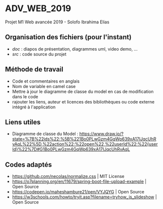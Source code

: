 # ADV_WEB_2019
Projet M1 Web avancée 2019 - Solofo Ibrahima Elias 

## Organisation des fichiers (pour l'instant)
  - _doc_ : diapos de présentation, diagrammes uml, video demo, ...
  - _src_ : code source du projet
  
## Méthode de travail 
 - Code et commentaires en anglais
 - Nom de variable en camel case
 - Mettre à jour le diagramme de classe du model en cas de modification dans le code
 - rajouter les liens, auteur et licences des bibliothèques ou code externe intégré à l'application

## Liens utiles
 - Diagramme de classe du Model : https://www.draw.io/?state=%7B%22ids%22:%5B%221Bo0PLwGzm4GqWp639xA17IJqcUhRvAqL%22%5D,%22action%22:%22open%22,%22userId%22:%22{userId}%22%7D#G1Bo0PLwGzm4GqWp639xA17IJqcUhRvAqL
 
## Codes adaptés
 - https://github.com/necolas/normalize.css | MIT License
 - https://o7planning.org/en/11679/spring-boot-file-upload-example | Open Source
 - https://codepen.io/maheshambure21/pen/VYJQYG | Open Source
 - https://w3schools.com/howto/tryit.asp?filename=tryhow_js_slideshow  | Open Source
